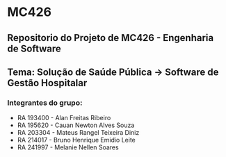 # MC426

## Repositorio do Projeto de MC426 - Engenharia de Software
## Tema: Solução de Saúde Pública -> Software de Gestão Hospitalar

### Integrantes do grupo:


-   RA 193400 - Alan Freitas Ribeiro
-   RA 195620 - Cauan Newton Alves Souza
-   RA 203304 - Mateus Rangel Teixeira Diniz
-   RA 214017 - Bruno Henrique Emidio Leite
-   RA 241997 - Melanie Nellen Soares
